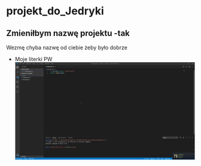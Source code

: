# projekt_do_Jedryki

## Zmieniłbym nazwę projektu -tak <br />
Wezmę chyba nazwę od ciebie żeby było dobrze
 * Moje literki PW
![VS Code](docs\qsZ3f6uXK8.gif)
